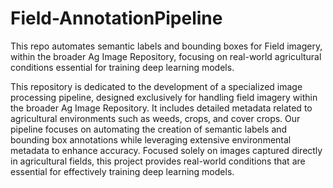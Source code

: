 # Field-AnnotationPipeline
This repo automates semantic labels and bounding boxes for Field imagery, within the broader Ag Image Repository, focusing on real-world agricultural conditions essential for training deep learning models.

This repository is dedicated to the development of a specialized image processing pipeline, designed exclusively for handling field imagery within the broader Ag Image Repository. It includes detailed metadata related to agricultural environments such as weeds, crops, and cover crops. Our pipeline focuses on automating the creation of semantic labels and bounding box annotations while leveraging extensive environmental metadata to enhance accuracy. Focused solely on images captured directly in agricultural fields, this project provides real-world conditions that are essential for effectively training deep learning models.
